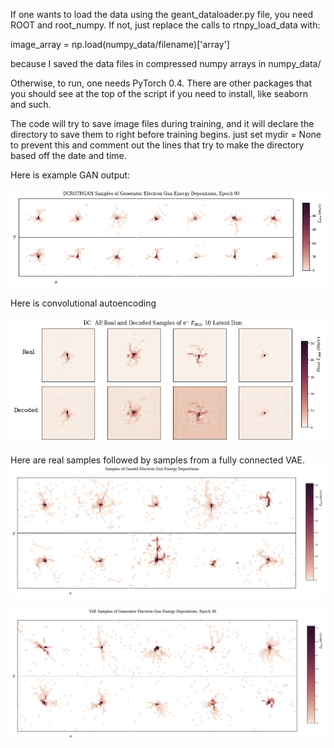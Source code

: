 If one wants to load the data using the geant_dataloader.py file, you need ROOT and root_numpy. If not, just replace the calls to rtnpy_load_data with:

image_array = np.load(numpy_data/filename)['array']

because I saved the data files in compressed numpy arrays in numpy_data/


Otherwise, to run, one needs PyTorch 0.4. There are other packages that you should see at the top of the script if you need to install, like seaborn and such.

The code will try to save image files during training, and it will declare the directory to save them to right before training begins. just set mydir = None to prevent this and comment out the lines that try to make the directory based off the date and time.



Here is example GAN output:

![image](GANGenerator64x64Sample.png)


Here is convolutional autoencoding

![image](DCAE_EdepFor30Events_10latentDim_32x32Image_Epoch29_unifNormalized_32batchSize_edited.png)



Here are real samples followed by samples from a fully connected VAE.
![image](regularVAE_20latentdim_noNorm_10realSamples.png)

![image](regularVAE_20latentdim_noNorm_10newSamples_withLeakyRelu05.png)
